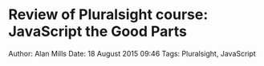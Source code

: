 Review of Pluralsight course: JavaScript the Good Parts
=======================================================
Author: Alan Mills
Date: 18 August 2015 09:46
Tags: Pluralsight, JavaScript
